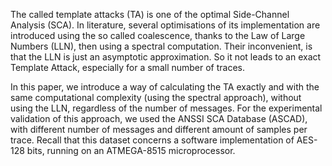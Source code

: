 The called template attacks (TA) is one of the optimal Side-Channel Analysis (SCA). In literature, several optimisations of its implementation are introduced using the so called coalescence, thanks to the Law of Large Numbers (LLN), then using a spectral computation.
Their inconvenient, is that the LLN is just an asymptotic approximation. So it not leads to an exact Template Attack, especially for a small number of traces.

In this paper, we introduce a way of calculating the TA exactly and with the same computational complexity (using the spectral approach), without using the LLN, regardless of the number of messages.
For the experimental validation of this approach, we used the ANSSI SCA Database (ASCAD), with different number of messages and different amount of samples per trace. Recall that this dataset concerns a software implementation of AES-128 bits, running on an ATMEGA-8515 microprocessor.
